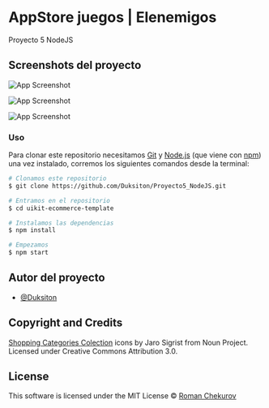 
# AppStore juegos | Elenemigos

Proyecto 5 NodeJS


## Screenshots del proyecto

![App Screenshot](https://cdn.discordapp.com/attachments/752529260501139556/1265165336521609310/image.png?ex=66a08489&is=669f3309&hm=a155f140e2c2653b9c7b902c27c0a1093d48575299e8745fe63b9dee22156682&)

![App Screenshot](https://cdn.discordapp.com/attachments/752529260501139556/1265165396600688732/image.png?ex=66a08498&is=669f3318&hm=1cb2b197d80c9b2dea9cb03ea15bdfe5b07071f2053a8b91234b55dd6336252b&)

![App Screenshot](https://cdn.discordapp.com/attachments/752529260501139556/1265165454792720504/image.png?ex=66a084a6&is=669f3326&hm=3dbaba9410b45a28cf3993a5431304533a7bd515c703888d1d57439428af116a&)


### Uso

Para clonar este repositorio necesitamos [Git](https://git-scm.com) y [Node.js](https://nodejs.org/en/download/) (que viene con [npm](https://npmjs.com)) una vez instalado, corremos los siguientes comandos desde la terminal:

```bash
# Clonamos este repositorio
$ git clone https://github.com/Duksiton/Proyecto5_NodeJS.git

# Entramos en el repositorio
$ cd uikit-ecommerce-template

# Instalamos las dependencias
$ npm install

# Empezamos
$ npm start
```
## Autor del proyecto

- [@Duksiton](https://github.com/Duksiton)

## Copyright and Credits

[Shopping Categories Colection](https://thenounproject.com/jarosigrist/collection/shopping-categories) icons by Jaro Sigrist from Noun Project. Licensed under Creative Commons Attribution 3.0.

## License

This software is licensed under the MIT License © [Roman Chekurov](https://github.com/chekromul)